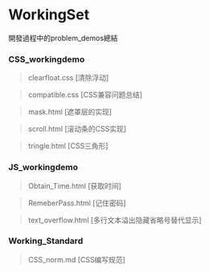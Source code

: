 # WorkingSet
開發過程中的problem_demos總結 

### CSS_workingdemo

> clearfloat.css [清除浮动]

> compatible.css [CSS兼容问题总结]

> mask.html [遮罩层的实现]

> scroll.html [滚动条的CSS实现]

> tringle.html [CSS三角形]


### JS_workingdemo

> Obtain_Time.html [获取时间]

> RemeberPass.html [记住密码]

> text_overflow.html [多行文本溢出隐藏省略号替代显示]

### Working_Standard

> CSS_norm.md [CSS编写规范]
